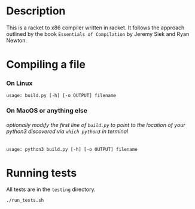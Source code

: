 # Description
This is a racket to x86 compiler written in racket. It follows the approach outlined by the book `Essentials of Compilation` by Jeremy Siek and Ryan Newton.

# Compiling a file 
### On Linux
```
usage: build.py [-h] [-o OUTPUT] filename
```
### On MacOS or anything else 
###### optionally modify the first line of `build.py` to point to the location of your python3 discovered via `which python3` in terminal
```
usage: python3 build.py [-h] [-o OUTPUT] filename
```

# Running tests
All tests are in the `testing` directory.

```
./run_tests.sh
```
